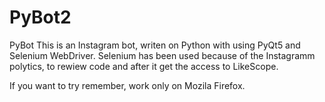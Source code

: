 # PyBot2
PyBot
This is an Instagram bot, writen on Python with using PyQt5 and Selenium WebDriver.
Selenium has been used because of the Instagramm polytics, to rewiew code and after it get the access to
LikeScope. 

If you want to try remember, work only on Mozila Firefox.
